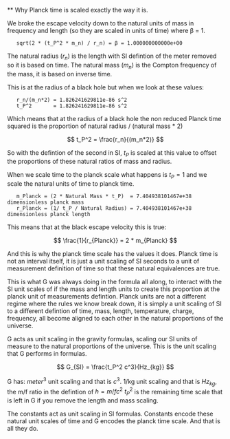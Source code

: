 ** Why Planck time is scaled exactly the way it is. 

We broke the escape velocity down to the natural units of mass in frequency and length (so they are scaled in units of time) where β = 1.

```
   sqrt(2 * (t_P^2 * m_n) / r_n) = β = 1.000000000000e+00 
```

The natural radius ($r_n$) is the length with SI defintion of the meter removed so it is based on time.
The natural mass ($m_n$) is the Compton frequency of the mass, it is based on inverse time.  

This is at the radius of a black hole but when we look at these values:

```
   r_n/(m_n*2) = 1.826241629811e-86 s^2
   t_P^2       = 1.826241629811e-86 s^2
```

Which means that at the radius of a black hole the non reduced Planck time squared is the proportion of natural radius / (natural mass * 2)

$$
t_P^2 = \frac{r_n}{(m_n*2)}
$$

So with the defintion of the second in SI, $t_P$ is scaled at this value to offset the proportions of these natural ratios of mass and radius.

When we scale time to the planck scale what happens is $t_P = 1$ and we scale the natural units of time to planck time. 

```
   m_Planck = (2 * Natural Mass * t_P)  = 7.404938101467e+38 dimensionless planck mass
   r_Planck = (1/ t_P / Natural Radius) = 7.404938101467e+38 dimensionless planck length
```   

This means that at the black escape velocity this is true:

$$
\frac{1}{r_{Planck}} = 2 * m_{Planck}
$$

And this is why the planck time scale has the values it does.  Planck time is not an interval itself, it is just a unit scaling of SI seconds to a unit of measurement definition of time so that these natural equivalences are true.  

This is what G was always doing in the formula all along, to interact with the SI unit scales of if the mass and length units to create this proportion at the planck unit of measurements defintion.  Planck units are not a different regime where the rules we know break down, it is simply a unit scaling of SI to a different defintion of time, mass, length, temperature, charge, frequency, all become aligned to each other in the natural proportions of the universe.  

G acts as unit scaling in the gravity formulas, scaling our SI units of measure to the natural proportions of the universe. This is the unit scaling that G performs in formulas.

$$
G_{SI} = \frac{t_P^2 c^3}{Hz_{kg}}
$$

G has:
$meter^3$ unit scaling and that is $c^3$. 
1/kg unit scaling and that is $Hz_{kg}$, the m/f ratio in the defintion of $h = m/f c^2$
$t_P^2$ is the remaining time scale that is left in G if you remove the length and mass scaling.

The constants act as unit scaling in SI formulas. Constants encode these natural unit scales of time and G encodes the planck time scale.  And that is all they do. 